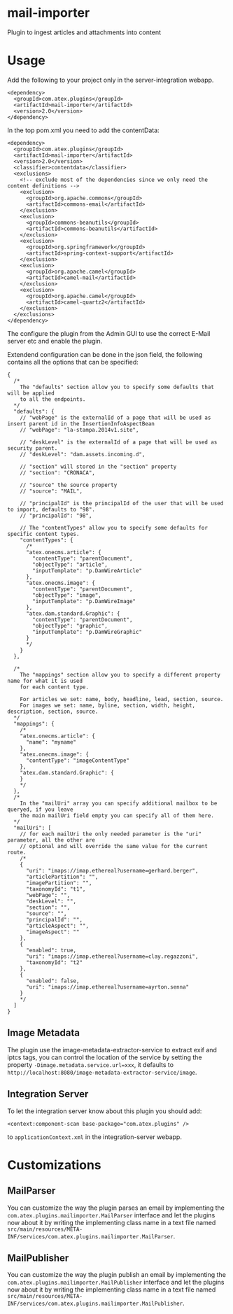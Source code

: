 # mail-importer
Plugin to ingest articles and attachments into content

Usage
=====

Add the following to your project only in the server-integration webapp.

```
<dependency>
  <groupId>com.atex.plugins</groupId>
  <artifactId>mail-importer</artifactId>
  <version>2.0</version>
</dependency>
```

In the top pom.xml you need to add the contentData:

```
<dependency>
  <groupId>com.atex.plugins</groupId>
  <artifactId>mail-importer</artifactId>
  <version>2.0</version>
  <classifier>contentdata</classifier>
  <exclusions>
    <!-- exclude most of the dependencies since we only need the content definitions -->
    <exclusion>
      <groupId>org.apache.commons</groupId>
      <artifactId>commons-email</artifactId>
    </exclusion>
    <exclusion>
      <groupId>commons-beanutils</groupId>
      <artifactId>commons-beanutils</artifactId>
    </exclusion>
    <exclusion>
      <groupId>org.springframework</groupId>
      <artifactId>spring-context-support</artifactId>
    </exclusion>
    <exclusion>
      <groupId>org.apache.camel</groupId>
      <artifactId>camel-mail</artifactId>
    </exclusion>
    <exclusion>
      <groupId>org.apache.camel</groupId>
      <artifactId>camel-quartz2</artifactId>
    </exclusion>
  </exclusions>
</dependency>
```

The configure the plugin from the Admin GUI to use the correct E-Mail server etc and enable the plugin.

Extendend configuration can be done in the json field, the following contains all the options that can be specified:

```
{
  /*
    The "defaults" section allow you to specify some defaults that will be applied
    to all the endpoints.
  */
  "defaults": {
    // "webPage" is the externalId of a page that will be used as insert parent id in the InsertionInfoAspectBean
    // "webPage": "la-stampa.2014v1.site",

    // "deskLevel" is the externalId of a page that will be used as security parent.
    // "deskLevel": "dam.assets.incoming.d",

    // "section" will stored in the "section" property
    // "section": "CRONACA",

    // "source" the source property
    // "source": "MAIL",

    // "principalId" is the principalId of the user that will be used to import, defaults to "98".
    // "principalId": "98",

    // The "contentTypes" allow you to specify some defaults for specific content types.
    "contentTypes": {
      /*
      "atex.onecms.article": {
        "contentType": "parentDocument",
        "objectType": "article",
        "inputTemplate": "p.DamWireArticle"
      },
      "atex.onecms.image": {
        "contentType": "parentDocument",
        "objectType": "image",
        "inputTemplate": "p.DamWireImage"
      },
      "atex.dam.standard.Graphic": {
        "contentType": "parentDocument",
        "objectType": "graphic",
        "inputTemplate": "p.DamWireGraphic"
      }
      */
    }
  },

  /*
    The "mappings" section allow you to specify a different property name for what it is used
    for each content type.
    
    For articles we set: name, body, headline, lead, section, source.
    For images we set: name, byline, section, width, height, description, section, source.
  */
  "mappings": {
    /*
    "atex.onecms.article": {
      "name": "myname"
    },
    "atex.onecms.image": {
      "contentType": "imageContentType"
    },
    "atex.dam.standard.Graphic": {
    }
    */
  },
  /*
    In the "mailUri" array you can specify additional mailbox to be queryed, if you leave
    the main mailUri field empty you can specify all of them here.
  */
  "mailUri": [
    // for each mailUri the only needed parameter is the "uri" parameter, all the other are
    // optional and will override the same value for the current route.
    /*
    {
      "uri": "imaps://imap.ethereal?username=gerhard.berger",
      "articlePartition": "",
      "imagePartition": "",
      "taxonomyId": "t1",
      "webPage": "",
      "deskLevel": "",
      "section": "",
      "source": "",
      "principalId": "",
      "articleAspect": "",
      "imageAspect": ""
    },
    {
      "enabled": true,
      "uri": "imaps://imap.ethereal?username=clay.regazzoni",
      "taxonomyId": "t2"
    },
    {
      "enabled": false,
      "uri": "imaps://imap.ethereal?username=ayrton.senna"
    }
    */
  ]
}
```

Image Metadata
--------------

The plugin use the image-metadata-extractor-service to extract exif and iptcs tags, you can control the location of the
service by setting the property `-Dimage.metadata.service.url=xxx`, it defaults to `http://localhost:8080/image-metadata-extractor-service/image`.

Integration Server
------------------

To let the integration server know about this plugin you should add:

```
<context:component-scan base-package="com.atex.plugins" />
```

to `applicationContext.xml` in the integration-server webapp.

Customizations
==============

MailParser
----------

You can customize the way the plugin parses an email by implementing the `com.atex.plugins.mailimporter.MailParser`
interface and let the plugins now about it by writing the implementing class name in a text file named 
`src/main/resources/META-INF/services/com.atex.plugins.mailimporter.MailParser`.

MailPublisher
-------------

You can customize the way the plugin publish an email by implementing the `com.atex.plugins.mailimporter.MailPublisher`
interface and let the plugins now about it by writing the implementing class name in a text file named 
`src/main/resources/META-INF/services/com.atex.plugins.mailimporter.MailPublisher`.

